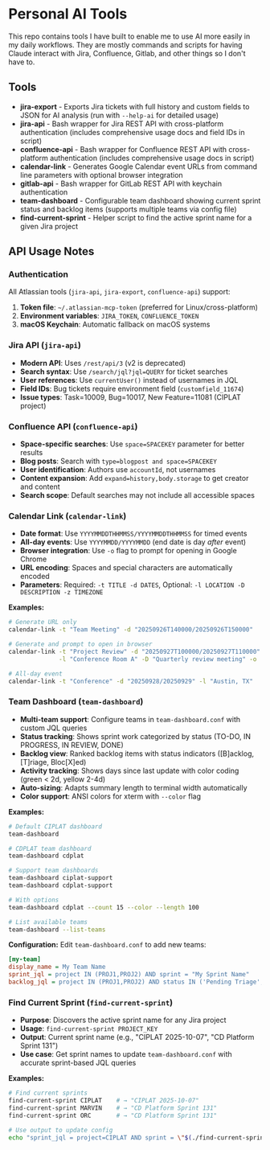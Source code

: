 # Personal AI Tools

This repo contains tools I have built to enable me to use AI more easily in my daily workflows. They are mostly commands and scripts for having Claude interact with Jira, Confluence, Gitlab, and other things so I don't have to.

## Tools

- **jira-export** - Exports Jira tickets with full history and custom fields to JSON for AI analysis (run with `--help-ai` for detailed usage)
- **jira-api** - Bash wrapper for Jira REST API with cross-platform authentication (includes comprehensive usage docs and field IDs in script)
- **confluence-api** - Bash wrapper for Confluence REST API with cross-platform authentication (includes comprehensive usage docs in script)
- **calendar-link** - Generates Google Calendar event URLs from command line parameters with optional browser integration
- **gitlab-api** - Bash wrapper for GitLab REST API with keychain authentication
- **team-dashboard** - Configurable team dashboard showing current sprint status and backlog items (supports multiple teams via config file)
- **find-current-sprint** - Helper script to find the active sprint name for a given Jira project

## API Usage Notes

### Authentication
All Atlassian tools (`jira-api`, `jira-export`, `confluence-api`) support:
1. **Token file**: `~/.atlassian-mcp-token` (preferred for Linux/cross-platform)
2. **Environment variables**: `JIRA_TOKEN`, `CONFLUENCE_TOKEN`
3. **macOS Keychain**: Automatic fallback on macOS systems

### Jira API (`jira-api`)
- **Modern API**: Uses `/rest/api/3` (v2 is deprecated)
- **Search syntax**: Use `/search/jql?jql=QUERY` for ticket searches
- **User references**: Use `currentUser()` instead of usernames in JQL
- **Field IDs**: Bug tickets require environment field (`customfield_11674`)
- **Issue types**: Task=10009, Bug=10017, New Feature=11081 (CIPLAT project)

### Confluence API (`confluence-api`)
- **Space-specific searches**: Use `space=SPACEKEY` parameter for better results
- **Blog posts**: Search with `type=blogpost and space=SPACEKEY`
- **User identification**: Authors use `accountId`, not usernames
- **Content expansion**: Add `expand=history,body.storage` to get creator and content
- **Search scope**: Default searches may not include all accessible spaces

### Calendar Link (`calendar-link`)
- **Date format**: Use `YYYYMMDDTHHMMSS/YYYYMMDDTHHMMSS` for timed events
- **All-day events**: Use `YYYYMMDD/YYYYMMDD` (end date is day *after* event)
- **Browser integration**: Use `-o` flag to prompt for opening in Google Chrome
- **URL encoding**: Spaces and special characters are automatically encoded
- **Parameters**: Required: `-t TITLE -d DATES`, Optional: `-l LOCATION -D DESCRIPTION -z TIMEZONE`

**Examples:**
```bash
# Generate URL only
calendar-link -t "Team Meeting" -d "20250926T140000/20250926T150000"

# Generate and prompt to open in browser
calendar-link -t "Project Review" -d "20250927T100000/20250927T110000" \
              -l "Conference Room A" -D "Quarterly review meeting" -o

# All-day event
calendar-link -t "Conference" -d "20250928/20250929" -l "Austin, TX"
```

### Team Dashboard (`team-dashboard`)
- **Multi-team support**: Configure teams in `team-dashboard.conf` with custom JQL queries
- **Status tracking**: Shows sprint work categorized by status (TO-DO, IN PROGRESS, IN REVIEW, DONE)
- **Backlog view**: Ranked backlog items with status indicators ([B]acklog, [T]riage, Bloc[X]ed)
- **Activity tracking**: Shows days since last update with color coding (green < 2d, yellow 2-4d)
- **Auto-sizing**: Adapts summary length to terminal width automatically
- **Color support**: ANSI colors for xterm with `--color` flag

**Examples:**
```bash
# Default CIPLAT dashboard
team-dashboard

# CDPLAT team dashboard
team-dashboard cdplat

# Support team dashboards
team-dashboard ciplat-support
team-dashboard cdplat-support

# With options
team-dashboard cdplat --count 15 --color --length 100

# List available teams
team-dashboard --list-teams
```

**Configuration:**
Edit `team-dashboard.conf` to add new teams:
```ini
[my-team]
display_name = My Team Name
sprint_jql = project IN (PROJ1,PROJ2) AND sprint = "My Sprint Name"
backlog_jql = project IN (PROJ1,PROJ2) AND status IN ('Pending Triage','on Backlog','Blocked')
```

### Find Current Sprint (`find-current-sprint`)
- **Purpose**: Discovers the active sprint name for any Jira project
- **Usage**: `find-current-sprint PROJECT_KEY`
- **Output**: Current sprint name (e.g., "CIPLAT 2025-10-07", "CD Platform Sprint 131")
- **Use case**: Get sprint names to update `team-dashboard.conf` with accurate sprint-based JQL queries

**Examples:**
```bash
# Find current sprints
find-current-sprint CIPLAT    # → "CIPLAT 2025-10-07"
find-current-sprint MARVIN    # → "CD Platform Sprint 131"
find-current-sprint ORC       # → "CD Platform Sprint 131"

# Use output to update config
echo "sprint_jql = project=CIPLAT AND sprint = \"$(./find-current-sprint CIPLAT)\""
```
